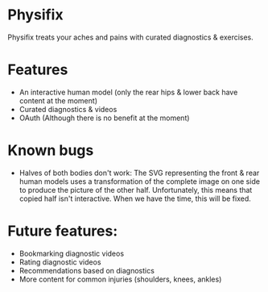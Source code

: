 # Physifix

Physifix treats your aches and pains with curated diagnostics & exercises. 

# Features

- An interactive human model (only the rear hips & lower back have content at the moment)
- Curated diagnostics & videos
- OAuth (Although there is no benefit at the moment)

# Known bugs

- Halves of both bodies don't work: The SVG representing the front & rear human models uses a transformation of the complete image on one side to produce the picture of the other half. Unfortunately, this means that copied half isn't interactive. When we have the time, this will be fixed.

# Future features:

- Bookmarking diagnostic videos
- Rating diagnostic videos
- Recommendations based on diagnostics
- More content for common injuries (shoulders, knees, ankles)
